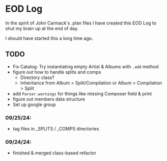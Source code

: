 # EOD Log

In the spirit of John Carmack's .plan files I have created this EOD Log to shut my brain up at the end of day.

I should have started this a long time ago.

## TODO

- Fix Catalog: Try instantiating empty Artist & Albums with `.add` method
- figure out how to handle splits and comps
  - Directory class?
  - Inheritance from Album > Split/Compilation or Album > Compilation > Split
- add `Parser.warnings` for things like missing Composer field & print
- figure out members data structure
- Set up google group

### 09/25/24:

- tag files in \_SPLITS / \_COMPS directories

### 09/24/24:

- finished & merged class-based refactor
